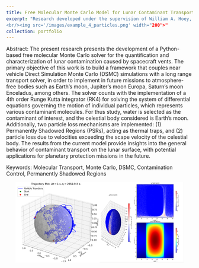 ```yaml
---
title: Free Molecular Monte Carlo Model for Lunar Contaminant Transport and Deposition in Permanently Shadowed Regions"
excerpt: "Research developed under the supervision of William A. Hoey, John M. Alred and Carlos E. Soares at the Jet Propulsion Laboratory (JPL), NASA
<br/><img src='/images/example_4_particles.png' width="200">"
collection: portfolio
---
```


Abstract:
The present research presents the development of a Python-based free molecular
Monte Carlo solver for the quantification and characterization of lunar contamination
caused by spacecraft vents. The primary objective of this work is to build a
framework that couples near vehicle Direct Simulation Monte Carlo (DSMC) simulations
with a long range transport solver, in order to implement in future missions
to atmosphere-free bodies such as Earth’s moon, Jupiter’s moon Europa, Saturn’s
moon Enceladus, among others. The solver counts with the implementation of a 4th
order Runge Kutta integrator (RK4) for solving the system of differential equations
governing the motion of individual particles, which represents various contaminant
molecules. For thus study, water is selected as the contaminant of interest, and
the celestial body considered is Earth’s moon. Additionally, two particle loss mechanisms
are implemented: (1) Permanently Shadowed Regions (PSRs), acting as
thermal traps, and (2) particle loss due to velocities exceeding the scape velocity
of the celestial body. The results from the current model provide insights into
the general behavior of contaminant transport on the lunar surface, with potential
applications for planetary protection missions in the future.

Keywords: Molecular Transport, Monte Carlo, DSMC, Contamination Control, Permanently
Shadowed Regions

<div style="display: flex; justify-content: center;">
    <img src="/images/example_4_particles.png" width="45%">
    <img src="/images/half_lunar_day.png" width="45%">
</div>
